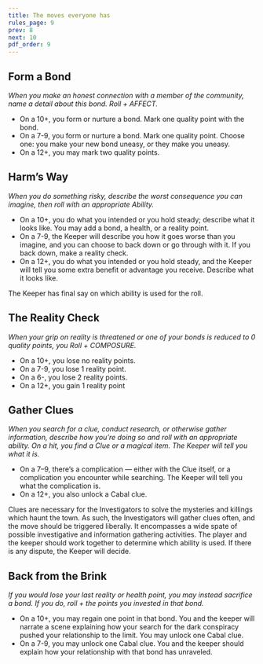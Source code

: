 ```yaml
---
title: The moves everyone has
rules_page: 9
prev: 8
next: 10
pdf_order: 9
---
```


## Form a Bond

_When you make an honest connection with a member of the community, name a detail about this bond. Roll + AFFECT._

- On a 10+, you form or nurture a bond. Mark one quality point with the bond.
- On a 7-9, you form or nurture a bond. Mark one quality point. Choose one: you make your new bond uneasy, or they make you uneasy.
- On a 12+, you may mark two quality points.

## Harm’s Way

_When you do something risky, describe the worst consequence you can imagine, then roll with an appropriate Ability._

- On a 10+, you do what you intended or you hold steady; describe what it looks like. You may add a bond, a health, or a reality point.
- On a 7-9, the Keeper will describe you how it goes worse than you imagine, and you can choose to back down or go through with it. If you back down, make a reality check.
- On a 12+, you do what you intended or you hold steady, and the Keeper will tell you some extra benefit or advantage you receive. Describe what it looks like.

The Keeper has final say on which ability is used for the roll.

## The Reality Check

_When your grip on reality is threatened or one of your bonds is reduced to 0 quality points, you Roll + COMPOSURE._

- On a 10+, you lose no reality points.
- On a 7-9, you lose 1 reality point.
- On a 6-, you lose 2 reality points.
- On a 12+, you gain 1 reality point

## Gather Clues

_When you search for a clue, conduct research, or otherwise gather information, describe how you’re doing so and roll with an appropriate ability. On a hit, you find a Clue or a magical item. The Keeper will tell you what it is._

- On a 7–9, there’s a complication — either with the Clue itself, or a complication you encounter while searching. The Keeper will tell you what the complication is.
- On a 12+, you also unlock a Cabal clue.

Clues are necessary for the Investigators to solve the mysteries and killings which haunt the town. As such, the Investigators will gather clues often, and the move should be triggered liberally. It encompasses a wide spate of possible investigative and information gathering activities. The player and the keeper should work together to determine which ability is used. If there is any dispute, the Keeper will decide.

## Back from the Brink

_If you would lose your last reality or health point, you may instead sacrifice a bond. If you do, roll + the points you invested in that bond._

- On a 10+, you may regain one point in that bond. You and the keeper will narrate a scene explaining how your search for the dark conspiracy pushed your relationship to the limit. You may unlock one Cabal clue.
- On a 7-9, you may unlock one Cabal clue. You and the keeper should explain how your relationship with that bond has unraveled.
